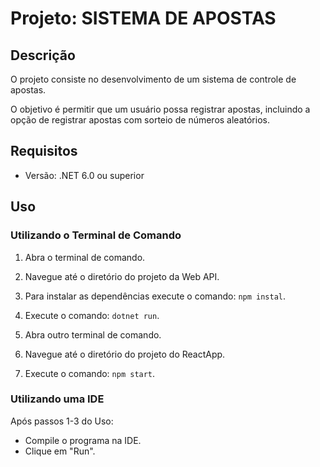 # Projeto: SISTEMA DE APOSTAS

## Descrição
O projeto consiste no desenvolvimento de um sistema de controle de apostas.

O objetivo é permitir que um usuário possa registrar apostas, incluindo a opção de registrar apostas com sorteio de números aleatórios.

## Requisitos
- Versão: .NET 6.0 ou superior


## Uso
### Utilizando o Terminal de Comando

1. Abra o terminal de comando.
2. Navegue até o diretório do projeto da Web API.
3. Para instalar as dependências execute o comando: `npm instal`.
4. Execute o comando: `dotnet run`.

5. Abra outro terminal de comando.
6. Navegue até o diretório do projeto do ReactApp.
7. Execute o comando: `npm start`.

### Utilizando uma IDE
 Após passos 1-3 do Uso:
- Compile o programa na IDE.
- Clique em "Run".
